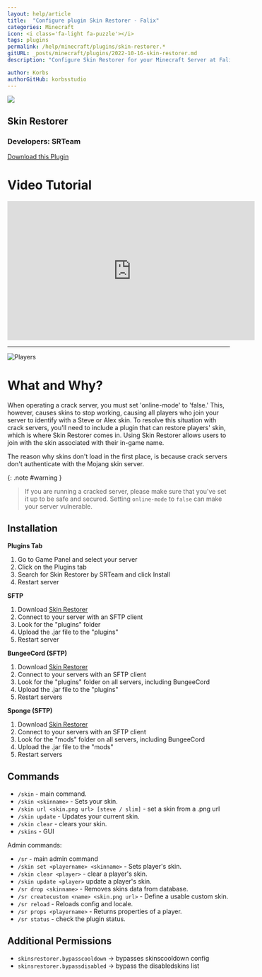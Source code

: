 ```yaml
---
layout: help/article
title:  "Configure plugin Skin Restorer - Falix"
categories: Minecraft
icon: <i class='fa-light fa-puzzle'></i>
tags: plugins
permalink: /help/minecraft/plugins/skin-restorer.*
gitURL: _posts/minecraft/plugins/2022-10-16-skin-restorer.md
description: "Configure Skin Restorer for your Minecraft Server at Falix"

author: Korbs
authorGitHub: korbsstudio
---
```


<div class="install-plugin">
    <img style="border-radius: 0px;" src="https://www.spigotmc.org/data/resource_icons/2/2124.jpg">
    <h2>Skin Restorer</h2>
    <h3>Developers: SRTeam</h3>
    <a href="https://www.spigotmc.org/resources/skinsrestorer.2124/">Download this Plugin</a>
</div>

<div class="watch-video-tutorial">
    <h1>Video Tutorial</h1>
    <iframe id="video-tutorial" width="560" height="315" src="https://www.youtube-nocookie.com/embed/T9bYwNB0AVk" title="YouTube video player" frameborder="0" allow="accelerometer; autoplay; clipboard-write; encrypted-media; gyroscope; picture-in-picture" allowfullscreen></iframe>
    <hr>
    <style>section#video-tutorial {display: inherit !important;}</style>
</div>

![Players](/assets/images/posts/plugins/skin-restorer/players.png)

# What and Why?
When operating a crack server, you must set 'online-mode' to 'false.' This, however, causes skins to stop working, causing all players who join your server to identify with a Steve or Alex skin. To resolve this situation with crack servers, you'll need to include a plugin that can restore players' skin, which is where Skin Restorer comes in. Using Skin Restorer allows users to join with the skin associated with their in-game name.

The reason why skins don't load in the first place, is because crack servers don't authenticate with the Mojang skin server.

{: .note #warning }
> If you are running a cracked server, please make sure that you've set it up to be safe and secured. Setting `online-mode` to `false` can make your server vulnerable.

## Installation
**Plugins Tab**
1. Go to Game Panel and select your server
2. Click on the Plugins tab
3. Search for Skin Restorer by SRTeam and click Install
4. Restart server

**SFTP**
1. Download [Skin Restorer](https://www.spigotmc.org/resources/skinsrestorer.2124/)
2. Connect to your server with an SFTP client
3. Look for the "plugins" folder
4. Upload the .jar file to the "plugins"
5. Restart server

**BungeeCord (SFTP)**
1. Download [Skin Restorer](https://www.spigotmc.org/resources/skinsrestorer.2124/)
2. Connect to your servers with an SFTP client
3. Look for the "plugins" folder on all servers, including BungeeCord
4. Upload the .jar file to the "plugins"
5. Restart servers

**Sponge (SFTP)**
1. Download [Skin Restorer](https://www.spigotmc.org/resources/skinsrestorer.2124/)
2. Connect to your servers with an SFTP client
3. Look for the "mods" folder on all servers, including BungeeCord
4. Upload the .jar file to the "mods"
5. Restart servers

## Commands
- `/skin` - main command.
- `/skin <skinname>` - Sets your skin.
- `/skin url <skin.png url> [steve / slim]` - set a skin from a .png url
- `/skin update` - Updates your current skin.
- `/skin clear` - clears your skin.
- `/skins` - GUI

Admin commands:
- `/sr` - main admin command
- `/skin set <playername> <skinname>` - Sets player's skin.
- `/skin clear <player>` - clear a player's skin.
- `/skin update <player>` update a player's skin.
- `/sr drop <skinname>` - Removes skins data from database.
- `/sr createcustom <name> <skin.png url>` - Define a usable custom skin.
- `/sr reload` - Reloads config and locale.
- `/sr props <playername>` - Returns properties of a player.
- `/sr status` - check the plugin status.

## Additional Permissions
- `skinsrestorer.bypasscooldown` -> bypasses skinscooldown config
- `skinsrestorer.bypassdisabled` -> bypass the disabledskins list